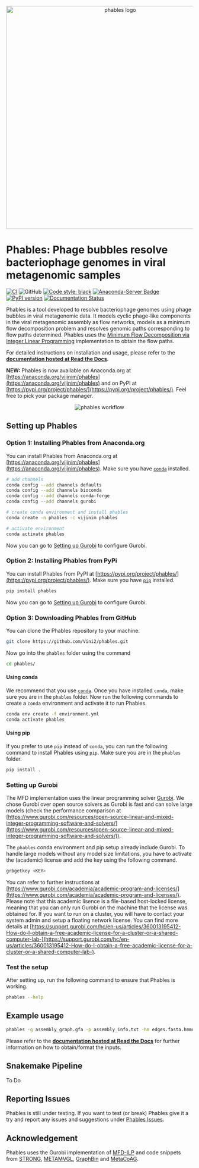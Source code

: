 <p align="center">
  <img src="https://raw.githubusercontent.com/Vini2/phables/master/phables_logo.png" width="600" title="phables logo" alt="phables logo">
</p>

Phables: Phage bubbles resolve bacteriophage genomes in viral metagenomic samples
===============

[![CI](https://github.com/Vini2/phables/actions/workflows/testing.yml/badge.svg)](https://github.com/Vini2/phables/actions/workflows/testing.yml)
![GitHub](https://img.shields.io/github/license/Vini2/phables)
[![Code style: black](https://img.shields.io/badge/code%20style-black-000000.svg)](https://github.com/psf/black)
[![Anaconda-Server Badge](https://anaconda.org/vijinim/phables/badges/version.svg)](https://anaconda.org/vijinim/phables)
[![PyPI version](https://badge.fury.io/py/phables.svg)](https://badge.fury.io/py/phables)
[![Documentation Status](https://readthedocs.org/projects/phables/badge/?version=latest)](https://phables.readthedocs.io/en/latest/?badge=latest)

Phables is a tool developed to resolve bacteriophage genomes using phage bubbles in viral metagenomic data. It models cyclic phage-like components in the viral metagenomic assembly as flow networks, models as a minimum flow decomposition problem and resolves genomic paths corresponding to flow paths determined. Phables uses the [Minimum Flow Decomposition via  Integer Linear Programming](https://github.com/algbio/MFD-ILP) implementation to obtain the flow paths.

For detailed instructions on installation and usage, please refer to the [**documentation hosted at Read the Docs**](https://phables.readthedocs.io/en/latest/).

**NEW:** Phables is now available on Anaconda.org at [https://anaconda.org/vijinim/phables](https://anaconda.org/vijinim/phables) and on PyPI at [https://pypi.org/project/phables/](https://pypi.org/project/phables/). Feel free to pick your package manager.

<p align="center">
  <img src="https://raw.githubusercontent.com/Vini2/phables/master/Phables_workflow.png" title="phables workflow" alt="phables workflow">
</p>

## Setting up Phables

### Option 1: Installing Phables from Anaconda.org

You can install Phables from Anaconda.org at [https://anaconda.org/vijinim/phables](https://anaconda.org/vijinim/phables). Make sure you have [`conda`](https://docs.conda.io/en/latest/) installed.

```bash
# add channels
conda config --add channels defaults
conda config --add channels bioconda
conda config --add channels conda-forge
conda config --add channels gurobi

# create conda environment and install phables
conda create -n phables -c vijinim phables

# activate environment
conda activate phables
```

Now you can go to [Setting up Gurobi](#setting-up-gurobi) to configure Gurobi.

### Option 2: Installing Phables from PyPi

You can install Phables from PyPI at [https://pypi.org/project/phables/](https://pypi.org/project/phables/). Make sure you have [`pip`](https://pip.pypa.io/en/stable/) installed.

```bash
pip install phables
```

Now you can go to [Setting up Gurobi](#setting-up-gurobi) to configure Gurobi.

### Option 3: Downloading Phables from GitHub

You can clone the Phables repository to your machine.

```bash
git clone https://github.com/Vini2/phables.git
```

Now go into the `phables` folder using the command

```bash
cd phables/
```

#### Using conda

We recommend that you use [`conda`](https://docs.conda.io/en/latest/). Once you have installed `conda`, make sure you are in the `phables` folder. Now run the following commands to create a `conda` environment and activate it to run Phables.

```bash
conda env create -f environment.yml
conda activate phables
```

#### Using pip

If you prefer to use `pip` instead of `conda`, you can run the following command to install Phables using `pip`. Make sure you are in the `phables` folder.

```bash
pip install .
```

### Setting up Gurobi

The MFD implementation uses the linear programming solver [Gurobi](https://www.gurobi.com/). We chose Gurobi over open source solvers as Gurobi is fast and can solve large models (check the performance comparison at [https://www.gurobi.com/resources/open-source-linear-and-mixed-integer-programming-software-and-solvers/](https://www.gurobi.com/resources/open-source-linear-and-mixed-integer-programming-software-and-solvers/)).

The `phables` conda environment and pip setup already include Gurobi. To handle large models without any model size limitations, you have to activate the (academic) license and add the key using the following command.

```bash
grbgetkey <KEY>
```

You can refer to further instructions at [https://www.gurobi.com/academia/academic-program-and-licenses/](https://www.gurobi.com/academia/academic-program-and-licenses/). Please note that this academic lisence is a file-based host-locked license, meaning that you can only run Gurobi on the machine that the license was obtained for. If you want to run on a cluster, you will have to contact your system admin and setup a floating network license. You can find more details at [https://support.gurobi.com/hc/en-us/articles/360013195412-How-do-I-obtain-a-free-academic-license-for-a-cluster-or-a-shared-computer-lab-](https://support.gurobi.com/hc/en-us/articles/360013195412-How-do-I-obtain-a-free-academic-license-for-a-cluster-or-a-shared-computer-lab-).

### Test the setup

After setting up, run the following command to ensure that Phables is working.

```bash
phables --help
```

## Example usage

```bash
phables -g assembly_graph.gfa -p assembly_info.txt -hm edges.fasta.hmmout -ph phrog_annot.tsv -c coverage.tsv -b bam_files/ -o /output/path/
```

Please refer to the [**documentation hosted at Read the Docs**](https://phables.readthedocs.io/en/latest/) for further information on how to obtain/format the inputs.

## Snakemake Pipeline

To Do

## Reporting Issues

Phables is still under testing. If you want to test (or break) Phables give it a try and report any issues and suggestions under [Phables Issues](https://github.com/Vini2/phables/issues).


## Acknowledgement

Phables uses the Gurobi implementation of [MFD-ILP](https://github.com/algbio/MFD-ILP) and code snippets from [STRONG](https://github.com/chrisquince/STRONG), [METAMVGL](https://github.com/ZhangZhenmiao/METAMVGL), [GraphBin](https://github.com/metagentools/GraphBin) and [MetaCoAG](https://github.com/metagentools/MetaCoAG).
